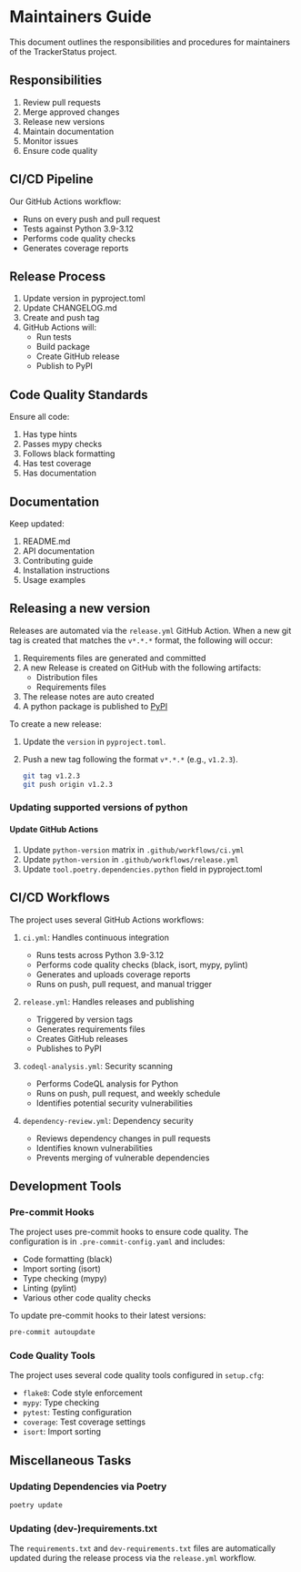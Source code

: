 # Maintainers Guide

This document outlines the responsibilities and procedures for maintainers of the TrackerStatus project.

## Responsibilities

1. Review pull requests
2. Merge approved changes
3. Release new versions
4. Maintain documentation
5. Monitor issues
6. Ensure code quality

## CI/CD Pipeline

Our GitHub Actions workflow:
- Runs on every push and pull request
- Tests against Python 3.9-3.12
- Performs code quality checks
- Generates coverage reports

## Release Process

1. Update version in pyproject.toml
2. Update CHANGELOG.md
3. Create and push tag
4. GitHub Actions will:
   - Run tests
   - Build package
   - Create GitHub release
   - Publish to PyPI

## Code Quality Standards

Ensure all code:
1. Has type hints
2. Passes mypy checks
3. Follows black formatting
4. Has test coverage
5. Has documentation

## Documentation

Keep updated:
1. README.md
2. API documentation
3. Contributing guide
4. Installation instructions
5. Usage examples

## Releasing a new version

Releases are automated via the `release.yml` GitHub Action. When a new git tag is created that matches the `v*.*.*` format, the following will occur:

1. Requirements files are generated and committed
1. A new Release is created on GitHub with the following artifacts:
   - Distribution files
   - Requirements files
1. The release notes are auto created
1. A python package is published to [PyPI](https://pypi.org/project/trackerstatus/)

To create a new release:

1. Update the `version` in `pyproject.toml`.
1. Push a new tag following the format `v*.*.*` (e.g., `v1.2.3`).

   ```bash
   git tag v1.2.3
   git push origin v1.2.3
   ```

### Updating supported versions of python

#### Update GitHub Actions

1. Update `python-version` matrix in `.github/workflows/ci.yml`
2. Update `python-version` in `.github/workflows/release.yml`
3. Update `tool.poetry.dependencies.python` field in pyproject.toml

## CI/CD Workflows

The project uses several GitHub Actions workflows:

1. `ci.yml`: Handles continuous integration
   - Runs tests across Python 3.9-3.12
   - Performs code quality checks (black, isort, mypy, pylint)
   - Generates and uploads coverage reports
   - Runs on push, pull request, and manual trigger

2. `release.yml`: Handles releases and publishing
   - Triggered by version tags
   - Generates requirements files
   - Creates GitHub releases
   - Publishes to PyPI

3. `codeql-analysis.yml`: Security scanning
   - Performs CodeQL analysis for Python
   - Runs on push, pull request, and weekly schedule
   - Identifies potential security vulnerabilities

4. `dependency-review.yml`: Dependency security
   - Reviews dependency changes in pull requests
   - Identifies known vulnerabilities
   - Prevents merging of vulnerable dependencies

## Development Tools

### Pre-commit Hooks

The project uses pre-commit hooks to ensure code quality. The configuration is in `.pre-commit-config.yaml` and includes:

- Code formatting (black)
- Import sorting (isort)
- Type checking (mypy)
- Linting (pylint)
- Various other code quality checks

To update pre-commit hooks to their latest versions:

```bash
pre-commit autoupdate
```

### Code Quality Tools

The project uses several code quality tools configured in `setup.cfg`:

- `flake8`: Code style enforcement
- `mypy`: Type checking
- `pytest`: Testing configuration
- `coverage`: Test coverage settings
- `isort`: Import sorting

## Miscellaneous Tasks

### Updating Dependencies via Poetry

```bash
poetry update
```

### Updating (dev-)requirements.txt

The `requirements.txt` and `dev-requirements.txt` files are automatically updated during the release process via the `release.yml` workflow.

